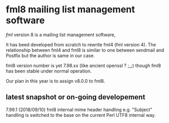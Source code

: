 # fml8 mailing list management software

*fml* version 8 is a mailing list management software,

It has beed developed from scratch to rewrite fml4 (fml version 4).
The relationship between fml4 and fml8 is similar to 
one between sendmail and Postfix but the author is same in our case.

fml8 version number is yet 7.98.xx (like ancient openssl ? ;_;)
though fml8 has been stable under normal operation.

Our plan in this year is to assign v8.0.0 to fml8.

## latest snapshot or on-going developement

7.99.1 (2018/09/10)
fml8 internal mime header handling e.g. "Subject" handling
is switched to the base on the current Perl UTF8 internal way.
